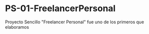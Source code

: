 # PS-01-FreelancerPersonal
Proyecto Sencillo "Freelancer Personal" fue uno de los primeros que elaboramos

